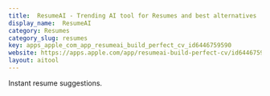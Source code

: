 ```yaml
---
title:  ResumeAI - Trending AI tool for Resumes and best alternatives
display_name:  ResumeAI
category: Resumes
category_slug: resumes
key: apps_apple_com_app_resumeai_build_perfect_cv_id6446759590
website: https://apps.apple.com/app/resumeai-build-perfect-cv/id6446759590
layout: aitool
---
```


Instant resume suggestions.
